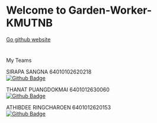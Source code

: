 # Welcome to Garden-Worker-KMUTNB

[Go github website](https://nshpam.github.io/Garden-Worker-KMUTNB.github.io/)         

#
My Teams

SIRAPA SANGNA 64010102620218   
[![Github Badge](https://img.shields.io/badge/-nshpam-333?style=flat&logo=Github&logoColor=white)](https://github.com/nshpam)

THANAT PUANGDOKMAI 6401012630060   
[![Github Badge](https://img.shields.io/badge/-Atomute-333?style=flat&logo=Github&logoColor=white)](https://github.com/Atomute)

ATHIBDEE RINGCHAROEN 6401012620153  
[![Github Badge](https://img.shields.io/badge/-Athibdee-333?style=flat&logo=Github&logoColor=white)](https://github.com/Athibdee)

#
